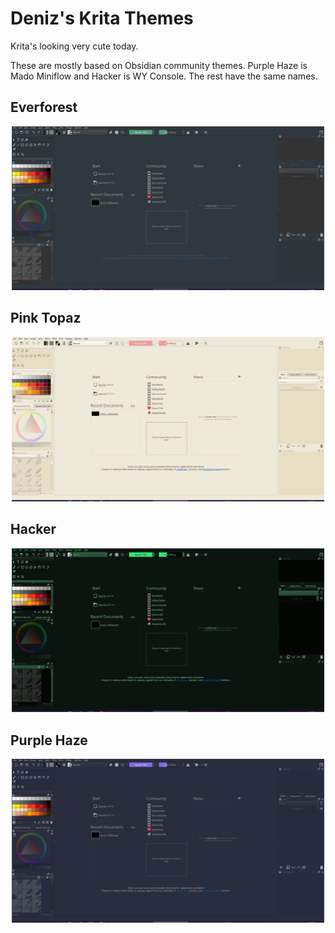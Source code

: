 # Deniz's Krita Themes

Krita's looking very cute today.

These are mostly based on Obsidian community themes. Purple Haze is Mado Miniflow and Hacker is WY Console. The rest have the same names.

## Everforest

![alt text](https://github.com/denizonm/Deniz-s-Krita-Themes/blob/main/Images/Everforest.png)

## Pink Topaz

![alt text](https://github.com/denizonm/Deniz-s-Krita-Themes/blob/main/Images/Pink%20Topaz.png)

## Hacker

![alt text](https://github.com/denizonm/Deniz-s-Krita-Themes/blob/main/Images/Hacker.png)

## Purple Haze

![alt text](https://github.com/denizonm/Deniz-s-Krita-Themes/blob/main/Images/Purple%20Haze.png)
